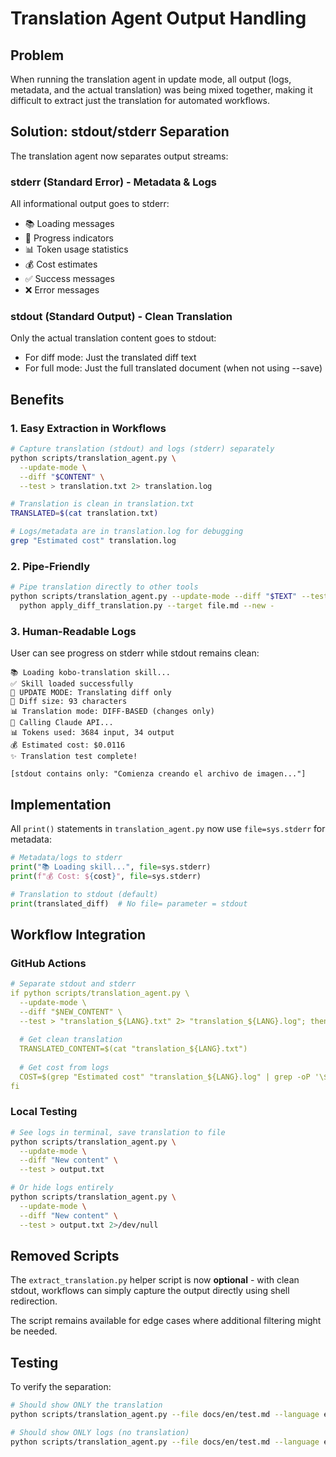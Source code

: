 # Translation Agent Output Handling

## Problem

When running the translation agent in update mode, all output (logs, metadata, and the actual translation) was being mixed together, making it difficult to extract just the translation for automated workflows.

## Solution: stdout/stderr Separation

The translation agent now separates output streams:

### stderr (Standard Error) - Metadata & Logs
All informational output goes to stderr:
- 📚 Loading messages
- 🔄 Progress indicators  
- 📊 Token usage statistics
- 💰 Cost estimates
- ✅ Success messages
- ❌ Error messages

### stdout (Standard Output) - Clean Translation
Only the actual translation content goes to stdout:
- For diff mode: Just the translated diff text
- For full mode: Just the full translated document (when not using --save)

## Benefits

### 1. Easy Extraction in Workflows
```bash
# Capture translation (stdout) and logs (stderr) separately
python scripts/translation_agent.py \
  --update-mode \
  --diff "$CONTENT" \
  --test > translation.txt 2> translation.log

# Translation is clean in translation.txt
TRANSLATED=$(cat translation.txt)

# Logs/metadata are in translation.log for debugging
grep "Estimated cost" translation.log
```

### 2. Pipe-Friendly
```bash
# Pipe translation directly to other tools
python scripts/translation_agent.py --update-mode --diff "$TEXT" --test | \
  python apply_diff_translation.py --target file.md --new -
```

### 3. Human-Readable Logs
User can see progress on stderr while stdout remains clean:
```
📚 Loading kobo-translation skill...
✅ Skill loaded successfully
🔄 UPDATE MODE: Translating diff only
📏 Diff size: 93 characters
📊 Translation mode: DIFF-BASED (changes only)
🤖 Calling Claude API...
📊 Tokens used: 3684 input, 34 output
💰 Estimated cost: $0.0116
✨ Translation test complete!

[stdout contains only: "Comienza creando el archivo de imagen..."]
```

## Implementation

All `print()` statements in `translation_agent.py` now use `file=sys.stderr` for metadata:

```python
# Metadata/logs to stderr
print("📚 Loading skill...", file=sys.stderr)
print(f"💰 Cost: ${cost}", file=sys.stderr)

# Translation to stdout (default)
print(translated_diff)  # No file= parameter = stdout
```

## Workflow Integration

### GitHub Actions
```yaml
# Separate stdout and stderr
if python scripts/translation_agent.py \
  --update-mode \
  --diff "$NEW_CONTENT" \
  --test > "translation_${LANG}.txt" 2> "translation_${LANG}.log"; then
  
  # Get clean translation
  TRANSLATED_CONTENT=$(cat "translation_${LANG}.txt")
  
  # Get cost from logs
  COST=$(grep "Estimated cost" "translation_${LANG}.log" | grep -oP '\$\K[0-9.]+')
fi
```

### Local Testing
```bash
# See logs in terminal, save translation to file
python scripts/translation_agent.py \
  --update-mode \
  --diff "New content" \
  --test > output.txt

# Or hide logs entirely
python scripts/translation_agent.py \
  --update-mode \
  --diff "New content" \
  --test > output.txt 2>/dev/null
```

## Removed Scripts

The `extract_translation.py` helper script is now **optional** - with clean stdout, workflows can simply capture the output directly using shell redirection.

The script remains available for edge cases where additional filtering might be needed.

## Testing

To verify the separation:

```bash
# Should show ONLY the translation
python scripts/translation_agent.py --file docs/en/test.md --language es --update-mode --diff "Test" --test 2>/dev/null

# Should show ONLY logs (no translation)
python scripts/translation_agent.py --file docs/en/test.md --language es --update-mode --diff "Test" --test >/dev/null
```
